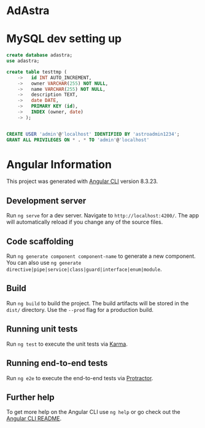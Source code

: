 # AdAstra

# MySQL dev setting up
```sql
create database adastra;
use adastra;

create table testtmp (
    ->   id INT AUTO_INCREMENT,
    ->   owner VARCHAR(255) NOT NULL,
    ->   name VARCHAR(255) NOT NULL,
    ->   description TEXT,
    ->   date DATE,
    ->   PRIMARY KEY (id),
    ->   INDEX (owner, date)
    -> );


CREATE USER 'admin'@'localhost' IDENTIFIED BY 'astroadmin1234';
GRANT ALL PRIVILEGES ON * . * TO 'admin'@'localhost'
```

# Angular Information

This project was generated with [Angular CLI](https://github.com/angular/angular-cli) version 8.3.23.

## Development server

Run `ng serve` for a dev server. Navigate to `http://localhost:4200/`. The app will automatically reload if you change any of the source files.

## Code scaffolding

Run `ng generate component component-name` to generate a new component. You can also use `ng generate directive|pipe|service|class|guard|interface|enum|module`.

## Build

Run `ng build` to build the project. The build artifacts will be stored in the `dist/` directory. Use the `--prod` flag for a production build.

## Running unit tests

Run `ng test` to execute the unit tests via [Karma](https://karma-runner.github.io).

## Running end-to-end tests

Run `ng e2e` to execute the end-to-end tests via [Protractor](http://www.protractortest.org/).

## Further help

To get more help on the Angular CLI use `ng help` or go check out the [Angular CLI README](https://github.com/angular/angular-cli/blob/master/README.md).